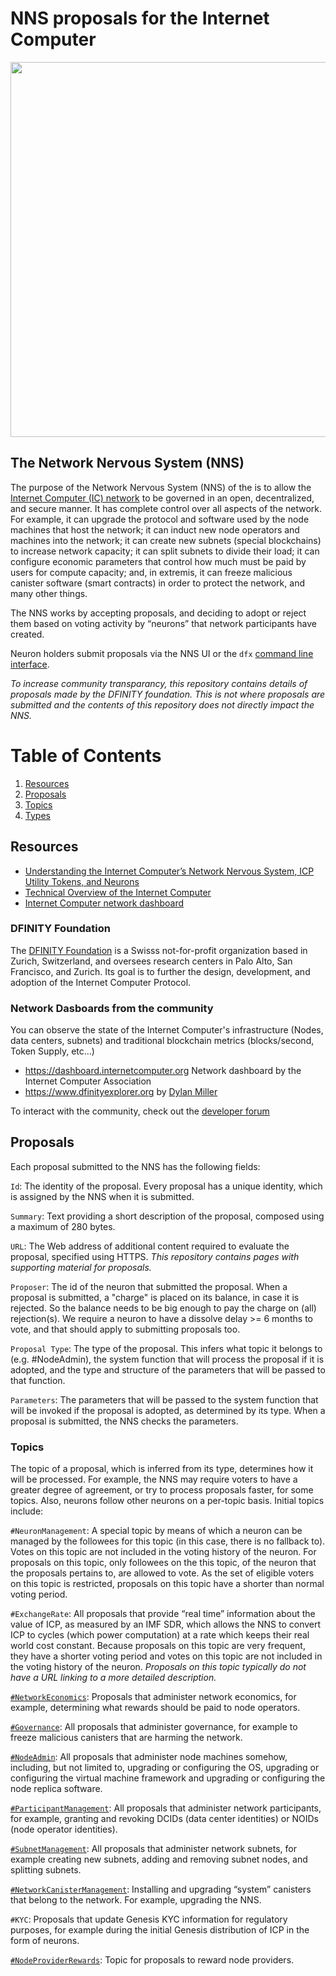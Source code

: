 # NNS proposals for the Internet Computer

<!-- ![](nns.png | width=500) -->
<p align="center">
    <img width="600" src="nns.png">
</p>

## The Network Nervous System (NNS)

The purpose of the Network Nervous System (NNS) of the is to allow the [Internet Computer (IC) network](https://dashboard.internetcomputer.org/) to be governed in an open, decentralized, and secure manner. It has complete control over all aspects of the network. For example, it can upgrade the protocol and software used by the node machines that host the network; it can induct new node operators and machines into the network; it can create new subnets (special blockchains) to increase network capacity; it can split subnets to divide their load; it can configure economic parameters that control how much must be paid by users for compute capacity; and, in extremis, it can freeze malicious canister software (smart contracts) in order to protect the network, and many other things. 

The NNS works by accepting proposals, and deciding to adopt or reject them based on voting activity by “neurons” that network participants have created.

Neuron holders submit proposals via the NNS UI or the `dfx` [command line interface](https://sdk.dfinity.org/docs/index.html).

_To increase community transparancy, this repository contains details of proposals made by the DFINITY foundation. This is not where proposals are submitted and the contents of this repository does not directly impact the NNS._

# Table of Contents
1. [Resources](#resources)
2. [Proposals](#proposals)
3. [Topics](#topics)
4. [Types](#types)

## Resources

- [Understanding the Internet Computer’s Network Nervous System, ICP Utility Tokens, and Neurons](https://medium.com/@dfinity/730dab65cae8)
- [Technical Overview of the Internet Computer](https://medium.com/dfinity/a-technical-overview-of-the-internet-computer-f57c62abc20f)
- [Internet Computer network dashboard](https://dashboard.internetcomputer.org/)

### DFINITY Foundation

The [DFINITY Foundation](https://dfinity.org/) is a Swisss not-for-profit organization based in Zurich, Switzerland, and oversees research centers in Palo Alto, San Francisco, and Zurich. Its goal is to further the design, development, and adoption of the Internet Computer Protocol.

### Network Dasboards from the community
You can observe the state of the Internet Computer's infrastructure (Nodes, data centers, subnets) and traditional blockchain metrics (blocks/second, Token Supply, etc...)

- https://dashboard.internetcomputer.org Network dashboard by the Internet Computer Association
- https://www.dfinityexplorer.org by [Dylan Miller](https://github.com/dylancm4)

To interact with the community, check out the [developer forum](https://forum.dfinity.org/)

## Proposals

Each proposal submitted to the NNS has the following fields:

`Id`: The identity of the proposal. Every proposal has a unique identity, which is assigned by the NNS when it is submitted.

`Summary`: Text providing a short description of the proposal, composed using a maximum of 280 bytes.

`URL`: The Web address of additional content required to evaluate the proposal, specified using HTTPS. *This repository contains pages with supporting material for proposals.*

`Proposer`: The id of the neuron that submitted the proposal. When a proposal is submitted, a "charge" is placed on its balance, in case it is rejected. So the balance needs to be big enough to pay the charge on (all) rejection(s). We require a neuron to have a dissolve delay >= 6 months to vote, and that should apply to submitting proposals too.

`Proposal Type`: The type of the proposal. This infers what topic it belongs to (e.g. #NodeAdmin), the system function that will process the proposal if it is adopted, and the type and structure of the parameters that will be passed to that function. 

`Parameters`: The parameters that will be passed to the system function that will be invoked if the proposal is adopted, as determined by its type. When a proposal is submitted, the NNS checks the parameters.

### Topics

The topic of a proposal, which is inferred from its type, determines how it will be processed. For example, the NNS may require voters to have a greater degree of agreement, or try to process proposals faster, for some topics. Also, neurons follow other neurons on a per-topic basis. Initial topics include:

`#NeuronManagement`: A special topic by means of which a neuron can be managed by the followees for this topic (in this case, there is no fallback to). Votes on this topic are not included in the voting history of the neuron. For proposals on this topic, only followees on the this topic, of the neuron that the proposals pertains to, are allowed to vote. As the set of eligible voters on this topic is restricted, proposals on this topic have a shorter than normal voting period.

`#ExchangeRate`: All proposals that provide “real time” information about the value of ICP, as measured by an IMF SDR, which allows the NNS to convert ICP to cycles (which power computation) at a rate which keeps their real world cost constant. Because proposals on this topic are very frequent, they have a shorter voting period and votes on this topic are not included in the voting history of the neuron. *Proposals on this topic typically do not have a URL linking to a more detailed description.*

[`#NetworkEconomics`](proposals/network_economics/README.md): Proposals that administer network economics, for example, determining what rewards should be paid to node operators.

[`#Governance`](proposals/governance/README.md): All proposals that administer governance, for example to freeze malicious canisters that are harming the network. 

[`#NodeAdmin`](proposals/node_admin/README.md): All proposals that administer node machines somehow, including, but not limited to, upgrading or configuring the OS, upgrading or configuring the virtual machine framework and upgrading or configuring the node replica software.

[`#ParticipantManagement`](proposals/participant_management/README.md): All proposals that administer network participants, for example, granting and revoking DCIDs (data center identities) or NOIDs (node operator identities).

[`#SubnetManagement`](proposals/subnet_management/README.md): All proposals that administer network subnets, for example creating new subnets, adding and removing subnet nodes, and splitting subnets.

[`#NetworkCanisterManagement`](proposals/network_canister_management/README.md): Installing and upgrading “system” canisters that belong to the network. For example, upgrading the NNS. 

`#KYC`: Proposals that update Genesis KYC information for regulatory purposes, for example during the initial Genesis distribution of ICP in the form of neurons.

[`#NodeProviderRewards`](proposals/node_provider_rewards/README.md): Topic for proposals to reward node providers.

